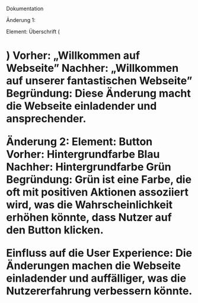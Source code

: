 Dokumentation

Änderung 1:

Element: Überschrift (<h1>)
Vorher: „Willkommen auf Webseite”
Nachher: „Willkommen auf unserer fantastischen Webseite”
Begründung: Diese Änderung macht die Webseite einladender und ansprechender.

Änderung 2:
Element: Button
Vorher: Hintergrundfarbe Blau
Nachher: Hintergrundfarbe Grün
Begründung: Grün ist eine Farbe, die oft mit positiven Aktionen assoziiert wird, was die Wahrscheinlichkeit erhöhen könnte, dass Nutzer auf den Button klicken.

Einfluss auf die User Experience:
Die Änderungen machen die Webseite einladender und auffälliger, was die Nutzererfahrung verbessern könnte.
